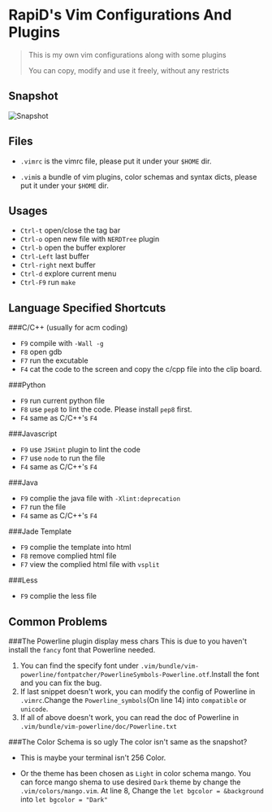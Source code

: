RapiD's Vim Configurations And Plugins
======================================

>   This is my own vim configurations along with some plugins
>
>   You can copy, modify and use it freely, without any restricts

Snapshot
--------
![Snapshot](https://github.com/rapidhere/myvim-conf/master/snapshot.png)

Files
-----
*   `.vimrc` is the vimrc file, please put it under your `$HOME` dir.

*   `.vim`is a bundle of vim plugins, color schemas and syntax dicts, please put it under your `$HOME` dir.

Usages
------
*   `Ctrl-t` open/close the tag bar
*   `Ctrl-o` open new file with `NERDTree` plugin
*   `Ctrl-b` open the buffer explorer
*   `Ctrl-Left` last buffer
*   `Ctrl-right` next buffer
*   `Ctrl-d` explore current menu
*   `Ctrl-F9` run `make`

Language Specified Shortcuts
----------------------------
###C/C++ (usually for acm coding)
*   `F9` compile with `-Wall -g`
*   `F8` open gdb
*   `F7` run the excutable
*   `F4` cat the code to the screen and copy the c/cpp file into the clip board.

###Python
*   `F9` run current python file
*   `F8` use `pep8` to lint the code. Please install `pep8` first.
*   `F4` same as C/C++'s `F4`

###Javascript
*   `F9` use `JSHint` plugin to lint the code
*   `F7` use `node` to run the file
*   `F4` same as C/C++'s `F4`

###Java
*   `F9` complie the java file with `-Xlint:deprecation`
*   `F7` run the file
*   `F4` same as C/C++'s `F4`

###Jade Template
*   `F9` complie the template into html
*   `F8` remove complied html file
*   `F7` view the complied html file with `vsplit`

###Less
*   `F9` complie the less file

Common Problems
---------------
###The Powerline plugin display mess chars
This is due to you haven't install the `fancy` font that Powerline needed.

1.  You can find the specify font under `.vim/bundle/vim-powerline/fontpatcher/PowerlineSymbols-Powerline.otf`.Install the font and you can fix the bug.
2.  If last snippet doesn't work, you can modify the config of Powerline in `.vimrc`.Change the `Powerline_symbols`(On line 14) into `compatible` or `unicode`.
3.  If all of above doesn't work, you can read the doc of Powerline in `.vim/bundle/vim-powerline/doc/Powerline.txt`

###The Color Schema is so ugly
The color isn't same as the snapshot?

*   This is maybe your terminal isn't 256 Color.

*   Or the theme has been chosen as `Light` in color schema mango. You can force mango shema to use desired `Dark` theme by change the `.vim/colors/mango.vim`. At line 8, Change the `let bgcolor = &background` into `let bgcolor = "Dark"`
